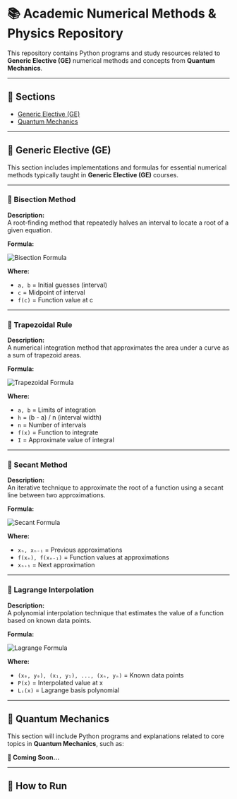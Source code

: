 # 📚 Academic Numerical Methods & Physics Repository

This repository contains Python programs and study resources related to **Generic Elective (GE)** numerical methods and concepts from **Quantum Mechanics**.

---

## 📌 Sections

- [Generic Elective (GE)](#generic-elective-ge)
- [Quantum Mechanics](#quantum-mechanics)

---

## 📖 Generic Elective (GE)

This section includes implementations and formulas for essential numerical methods typically taught in **Generic Elective (GE)** courses.

---

### 🔹 Bisection Method

**Description:**  
A root-finding method that repeatedly halves an interval to locate a root of a given equation.

**Formula:**  

![Bisection Formula](../images/Bisection3.png)

**Where:**  
- `a, b` = Initial guesses (interval)  
- `c` = Midpoint of interval  
- `f(c)` = Function value at c  

---

### 🔹 Trapezoidal Rule

**Description:**  
A numerical integration method that approximates the area under a curve as a sum of trapezoid areas.

**Formula:**  

![Trapezoidal Formula](../images/Trapezoidal2.png)

**Where:**  
- `a, b` = Limits of integration  
- `h` = (b - a) / n (interval width)  
- `n` = Number of intervals  
- `f(x)` = Function to integrate  
- `I` = Approximate value of integral  

---

### 🔹 Secant Method

**Description:**  
An iterative technique to approximate the root of a function using a secant line between two approximations.

**Formula:**  

![Secant Formula](../images/Secant1.png)

**Where:**  
- `xₙ, xₙ₋₁` = Previous approximations  
- `f(xₙ), f(xₙ₋₁)` = Function values at approximations  
- `xₙ₊₁` = Next approximation  

---

### 🔹 Lagrange Interpolation

**Description:**  
A polynomial interpolation technique that estimates the value of a function based on known data points.

**Formula:**  

![Lagrange Formula](../images/Lagrange1.png)

**Where:**  
- `(x₀, y₀), (x₁, y₁), ..., (xₙ, yₙ)` = Known data points  
- `P(x)` = Interpolated value at x  
- `Lᵢ(x)` = Lagrange basis polynomial  

---

## 📖 Quantum Mechanics

This section will include Python programs and explanations related to core topics in **Quantum Mechanics**, such as:


**📌 Coming Soon...**

---

## 📑 How to Run
